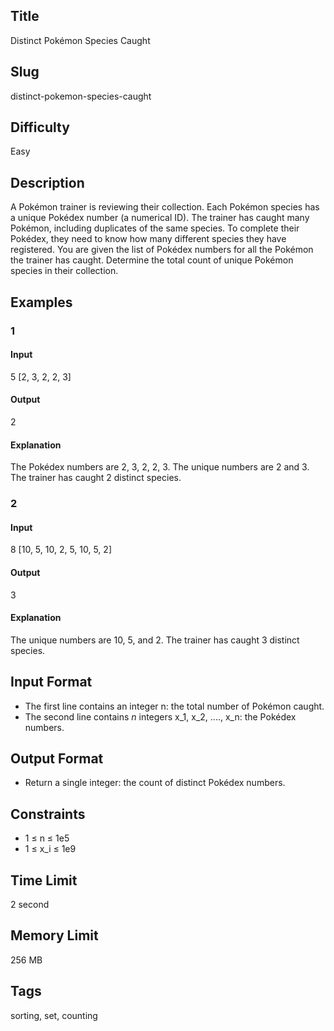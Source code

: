 ## Title

Distinct Pokémon Species Caught

## Slug

distinct-pokemon-species-caught

## Difficulty

Easy

## Description

A Pokémon trainer is reviewing their collection. Each Pokémon species has a unique Pokédex number (a numerical ID). The trainer has caught many Pokémon, including duplicates of the same species. To complete their Pokédex, they need to know how many different species they have registered. You are given the list of Pokédex numbers for all the Pokémon the trainer has caught. Determine the total count of unique Pokémon species in their collection.

## Examples

### 1

#### Input

5
[2, 3, 2, 2, 3]

#### Output

2

#### Explanation

The Pokédex numbers are 2, 3, 2, 2, 3. The unique numbers are 2 and 3. The trainer has caught 2 distinct species.

### 2

#### Input

8
[10, 5, 10, 2, 5, 10, 5, 2]

#### Output

3

#### Explanation

The unique numbers are 10, 5, and 2. The trainer has caught 3 distinct species.

## Input Format

- The first line contains an integer n: the total number of Pokémon caught.
- The second line contains $n$ integers x_1, x_2, ...., x_n: the Pokédex numbers.

## Output Format

- Return a single integer: the count of distinct Pokédex numbers.

## Constraints

- 1 ≤ n ≤ 1e5
- 1 ≤ x_i ≤ 1e9

## Time Limit

2 second

## Memory Limit

256 MB

## Tags

sorting, set, counting